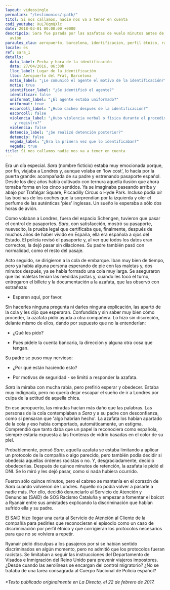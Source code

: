 ```yaml
---
layout: videosingle
permalink: "/testimonios/:path/"
titol: Si nos callamos, nadie nos va a tener en cuenta
codi_youtube: XuL7OqmQXlc
date: 2018-03-01 00:00:00 +0000
descripcio: Sara fue parada por las azafatas de vuelo minutos antes de entrar en el
  avión
paraules_clau: aeropuerto, barcelona, identificacion, perfil étnico, racismo, ryanair
locale: es
ref: sara_1
detalls:
  data_label: Fecha y hora de la identificación
  data: 27/04/2016, 06:30h
  lloc_label: Lugar de la identificación
  lloc: Aeropuerto del Prat, Barcelona
  motiu_label: "¿Le comunicó el agente el motivo de la identificación?"
  motiu: true
  identificar_label: "¿Se identificó el agente?"
  identificar: false
  uniformat_label: "¿El agente estaba uniformado?"
  uniformat: true
  escorcoll_label: "¿Hubo cacheo después de la identificación?"
  escorcoll: false
  violencia_label: "¿Hubo violencia verbal o física durante el procedimiento de identificación
    y registro?"
  violencia: false
  detencio_label: "¿Se realizó detención posterior?"
  detencio: false
  vegada_label: "¿Era la primera vez que lo identificaban?"
  vegada: true
title: Si nos callamos nadie nos va a tener en cuenta
---
```

Era un día especial. _Sara_ (nombre ficticio) estaba muy emocionada porque, por fin, viajaba a Londres y, aunque volaba en 'low cost', lo hacía por la puerta grande: acompañada de su padre y estrenando pasaporte español. Desde los diez años había cultivado con ternura aquella ilusión que ahora tomaba forma en los cinco sentidos. Ya se imaginaba paseando arriba y abajo por Trafalgar Square, Piccadilly Circus o Hyde Park. Incluso podía oír las bocinas de los coches que la sorprendían por la izquierda y oler el perfume de las auténticas 'pies' inglesas. Un sueño le esperaba a sólo dos horas de avión.

Como volaban a Londres, fuera del espacio Schengen, tuvieron que pasar el control de pasaportes. _Sara_, con satisfacción, mostró su pasaporte, nuevecito, la prueba legal que certificaba que, finalmente, después de muchos años de haber vivido en España, ella era española a ojos del Estado. El policía revisó el pasaporte y, al ver que todos los datos eran correctos, la dejó pasar sin dilaciones. Su padre también pasó con normalidad, como el resto del pasaje.

Acto seguido, se dirigieron a la cola de embarque. Iban muy bien de tiempo, pero ya había alguna persona esperando de pie con las maletas y, dos minutos después, ya se había formado una cola muy larga. Se aseguraron que las maletas tenían las medidas justas y, cuando les tocó el turno, entregaron el billete y la documentación a la azafata, que las observó con extrañeza:

- Esperen aquí, por favor.

Sin hacerles ninguna pregunta ni darles ninguna explicación, las apartó de la cola y les dijo que esperaran. Confundida y sin saber muy bien cómo proceder, la azafata pidió ayuda a otra compañera. Lo hizo sin discreción, delante mismo de ellos, dando por supuesto que no la entenderían:

- ¿Qué les pido?

- Pues pídele la cuenta bancaria, la dirección y alguna otra cosa que tengan.

Su padre se puso muy nervioso:

- ¿Por qué están haciendo esto?

- Por motivos de seguridad - se limitó a responder la azafata.

_Sara_ la miraba con mucha rabia, pero prefirió esperar y obedecer. Estaba muy indignada, pero no quería dejar escapar el sueño de ir a Londres por culpa de la actitud de aquella chica.

En ese aeropuerto, las miradas hacían más daño que las palabras. Las personas de la cola contemplaban a _Sara_ y a su padre con desconfianza, como si pensaran que 'algo habrían hecho'. La azafata los habían apartado de la cola y eso había comportado, automáticamente, un estigma. Comprendió que tanto daba que un papel la reconociera como española, siempre estaría expuesta a las fronteras de vidrio basadas en el color de su piel.

Probablemente, pensó _Sara_, aquella azafata se estaba limitando a aplicar un protocolo de la compañía o algo parecido, pero también podía decidir si obedecía aquellas órdenes racistas o no. Y, desgraciadamente, decidió obedecerlas. Después de quince minutos de retención, la azafata le pidió el DNI. Se lo miró y les dejó pasar, como si nada hubiera ocurrido.

Fueron sólo quince minutos, pero el cabreo se mantenía en el corazón de _Sara_ cuando volvieron de Londres. Aquello no podía volver a pasarle a nadie más. Por ello, decidió denunciarlo al Servicio de Atención y Denuncias (SAiD) de SOS Racismo Cataluña y empezar a fomentar el boicot a Ryanair entre sus amistades explicando la discriminación que habían sufrido ella y su padre.

El SAiD hizo llegar una carta al Servicio de Atención al Cliente de la compañía para pedirles que reconocieran el episodio como un caso de discriminación por perfil étnico y que corrigieran los protocolos necesarios para que no se volviera a repetir.

Ryanair pidió disculpas a los pasajeros por si se habían sentido discriminados en algún momento, pero no admitió que los protocolos fueran racistas. Se limitaban a seguir las instrucciones del Departamento de Visados ​​e Inmigración del Reino Unido para prevenir viajeros impostores. ¿Desde cuando las aerolíneas se encargan del control migratorio? ¿No se trataba de una tarea consagrada al Cuerpo Nacional de Policía español?

###### \*Texto publicado originalmente en La Directa, el 22 de febrero de 2017.